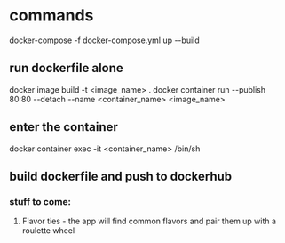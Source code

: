 # commands
docker-compose -f docker-compose.yml up --build

## run dockerfile alone
docker image build -t <image_name> .
docker container run --publish 80:80 --detach --name <container_name> <image_name>

## enter the container
docker container exec -it <container_name> /bin/sh


## build dockerfile and push to dockerhub


### stuff to come:

1. Flavor ties - the app will find common flavors and pair them up with a roulette wheel
